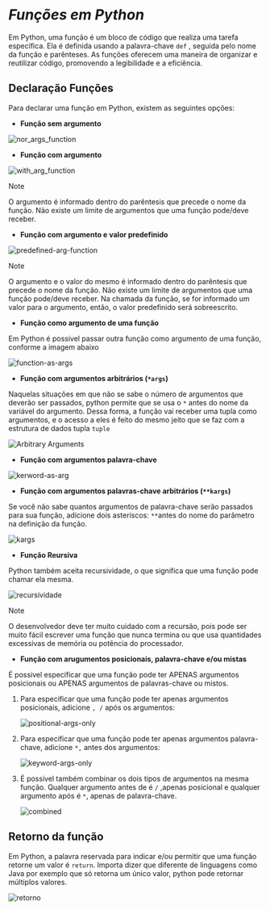 # ***Funções em Python***
Em Python, uma função é um bloco de código que realiza uma tarefa específica. Ela é definida usando a palavra-chave `def` , seguida pelo nome da função e parênteses. As funções oferecem uma maneira de organizar e reutilizar código, promovendo a legibilidade e a eficiência.

## **Declaração Funções**

Para declarar uma função em Python, existem as seguintes opções:
* **Função sem argumento**

![nor_args_function](https://github.com/joao-nzuzi/trilha-python/assets/92062255/fb4fb746-9ff4-472a-9ddf-cdc2657858b6)

* **Função com argumento**

![with_arg_function](https://github.com/joao-nzuzi/trilha-python/assets/92062255/d2991882-ac93-4e54-9a4c-be4e94282dae)

> [!NOTE]
> O argumento é informado dentro do parêntesis que precede o nome da função. Não existe um limite de argumentos que uma função pode/deve receber.


* **Função com argumento e valor predefinido**

![predefined-arg-function](https://github.com/joao-nzuzi/trilha-python/assets/92062255/41b8f84d-d680-4846-b450-11c353118b45)

> [!NOTE]
> O argumento e o valor do mesmo é informado dentro do parêntesis que precede o nome da função. Não existe um limite de argumentos que uma função pode/deve receber. Na chamada da função, se for informado um valor para o argumento, então, o valor predefinido será sobreescrito.

* **Função como argumento de uma função**

Em Python é possivel passar outra função como argumento de uma função, conforme a imagem abaixo

![function-as-args](https://github.com/joao-nzuzi/trilha-python/assets/92062255/989c99a8-acd5-4429-8ff0-0412deb67780)

* **Função com argumentos arbitrários (`*args`)**

Naquelas situações em que não se sabe o número de argumentos que deverão ser passados, python permite que se usa o `*` antes do nome da variável do argumento. Dessa forma, a função vai receber uma tupla como argumentos, e o acesso a eles é feito do mesmo jeito que se faz com a estrutura de dados tupla `tuple`

![Arbitrary Arguments](https://github.com/joao-nzuzi/trilha-python/assets/92062255/48f37413-1aaf-407e-af15-025c1628ba21)

* **Função com argumentos palavra-chave**

![kerword-as-arg](https://github.com/joao-nzuzi/trilha-python/assets/92062255/d38a800f-40ea-4a73-ac01-cc5a751c2fb3)

* **Função com argumentos palavras-chave arbitrários (`**kargs`)**

Se você não sabe quantos argumentos de palavra-chave serão passados ​​para sua função, adicione dois asteriscos: `**`antes do nome do parâmetro na definição da função.

![kargs](https://github.com/joao-nzuzi/trilha-python/assets/92062255/91350392-5f03-4f02-b71d-d0bd5bda35f8)

* **Função Reursiva**

Python também aceita recursividade, o que significa que uma função pode chamar ela mesma.

![recursividade](https://github.com/joao-nzuzi/trilha-python/assets/92062255/5a1d0e4d-c6e4-490e-9830-4c1b18a890e0)

> [!NOTE]
> O desenvolvedor deve ter muito cuidado com a recursão, pois pode ser muito fácil escrever uma função que nunca termina ou que usa quantidades excessivas de memória ou potência do processador.

* **Função com arugumentos posicionais, palavra-chave e/ou mistas**

É possivel especificar que uma função pode ter APENAS argumentos posicionais ou APENAS argumentos de palavras-chave ou mistos.

1. Para especificar que uma função pode ter apenas argumentos posicionais, adicione `, /` após os argumentos:

    ![positional-args-only](https://github.com/joao-nzuzi/trilha-python/assets/92062255/8f060169-89b4-476f-8c14-6aa33dbb3f68)

2. Para especificar que uma função pode ter apenas argumentos palavra-chave, adicione `*,` antes dos argumentos:

    ![keyword-args-only](https://github.com/joao-nzuzi/trilha-python/assets/92062255/4bb7c958-af4e-4ee0-8dd6-a65441e25245)

3. É possivel também combinar os dois tipos de argumentos na mesma função. Qualquer argumento antes de é `/` ,apenas posicional e qualquer argumento após é `*`, apenas de palavra-chave.

    ![combined](https://github.com/joao-nzuzi/trilha-python/assets/92062255/464bb906-ab87-4099-be33-7441054a45b2)

## **Retorno da função**
Em Python, a palavra reservada para indicar e/ou permitir que uma função retorne um valor é `return`. Importa dizer que diferente de linguagens como Java por exemplo que só retorna um único valor, python pode retornar múltiplos valores.

![retorno](https://github.com/joao-nzuzi/trilha-python/assets/92062255/b2508b52-196b-4a6c-84ec-00f61c6744aa)

